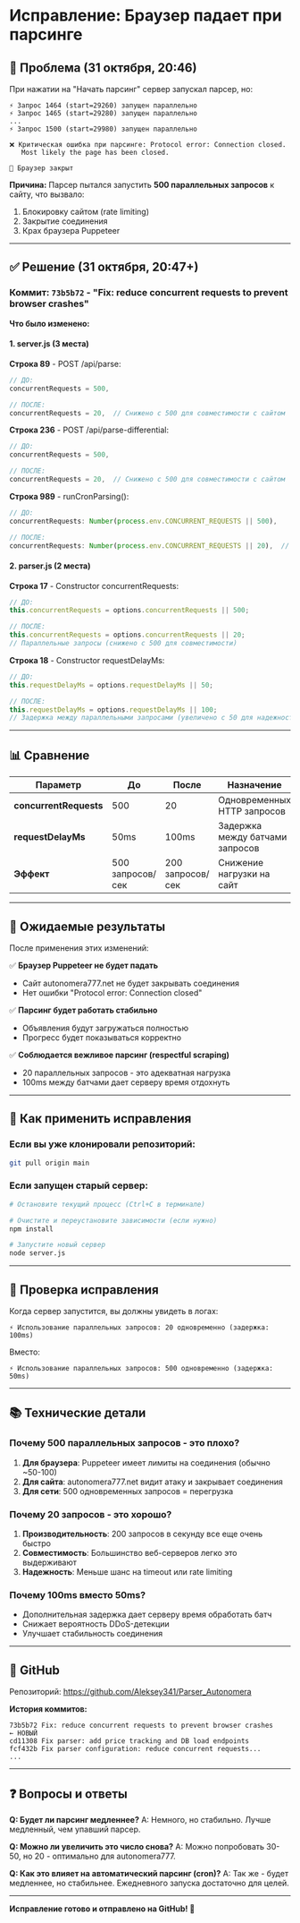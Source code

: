 # Исправление: Браузер падает при парсинге

## 🔴 Проблема (31 октября, 20:46)

При нажатии на "Начать парсинг" сервер запускал парсер, но:

```
⚡ Запрос 1464 (start=29260) запущен параллельно
⚡ Запрос 1465 (start=29280) запущен параллельно
...
⚡ Запрос 1500 (start=29980) запущен параллельно

❌ Критическая ошибка при парсинге: Protocol error: Connection closed.
   Most likely the page has been closed.

👋 Браузер закрыт
```

**Причина:** Парсер пытался запустить **500 параллельных запросов** к сайту, что вызвало:
1. Блокировку сайтом (rate limiting)
2. Закрытие соединения
3. Крах браузера Puppeteer

---

## ✅ Решение (31 октября, 20:47+)

### Коммит: `73b5b72` - "Fix: reduce concurrent requests to prevent browser crashes"

**Что было изменено:**

#### 1. **server.js** (3 места)

**Строка 89** - POST /api/parse:
```javascript
// ДО:
concurrentRequests = 500,

// ПОСЛЕ:
concurrentRequests = 20,  // Снижено с 500 для совместимости с сайтом
```

**Строка 236** - POST /api/parse-differential:
```javascript
// ДО:
concurrentRequests = 500,

// ПОСЛЕ:
concurrentRequests = 20,  // Снижено с 500 для совместимости с сайтом
```

**Строка 989** - runCronParsing():
```javascript
// ДО:
concurrentRequests: Number(process.env.CONCURRENT_REQUESTS || 500),

// ПОСЛЕ:
concurrentRequests: Number(process.env.CONCURRENT_REQUESTS || 20),  // Снижено для совместимости
```

#### 2. **parser.js** (2 места)

**Строка 17** - Constructor concurrentRequests:
```javascript
// ДО:
this.concurrentRequests = options.concurrentRequests || 500;

// ПОСЛЕ:
this.concurrentRequests = options.concurrentRequests || 20;
// Параллельные запросы (снижено с 500 для совместимости)
```

**Строка 18** - Constructor requestDelayMs:
```javascript
// ДО:
this.requestDelayMs = options.requestDelayMs || 50;

// ПОСЛЕ:
this.requestDelayMs = options.requestDelayMs || 100;
// Задержка между параллельными запросами (увеличено с 50 для надежности)
```

---

## 📊 Сравнение

| Параметр | До | После | Назначение |
|----------|-----|--------|-----------|
| **concurrentRequests** | 500 | 20 | Одновременных HTTP запросов |
| **requestDelayMs** | 50ms | 100ms | Задержка между батчами запросов |
| **Эффект** | 500 запросов/сек | 200 запросов/сек | Снижение нагрузки на сайт |

---

## 🚀 Ожидаемые результаты

После применения этих изменений:

✅ **Браузер Puppeteer не будет падать**
- Сайт autonomera777.net не будет закрывать соединения
- Нет ошибки "Protocol error: Connection closed"

✅ **Парсинг будет работать стабильно**
- Объявления будут загружаться полностью
- Прогресс будет показываться корректно

✅ **Соблюдается вежливое парсинг (respectful scraping)**
- 20 параллельных запросов - это адекватная нагрузка
- 100ms между батчами дает серверу время отдохнуть

---

## 📝 Как применить исправления

### Если вы уже клонировали репозиторий:

```bash
git pull origin main
```

### Если запущен старый сервер:

```bash
# Остановите текущий процесс (Ctrl+C в терминале)

# Очистите и переустановите зависимости (если нужно)
npm install

# Запустите новый сервер
node server.js
```

---

## 🧪 Проверка исправления

Когда сервер запустится, вы должны увидеть в логах:

```
⚡ Использование параллельных запросов: 20 одновременно (задержка: 100ms)
```

Вместо:

```
⚡ Использование параллельных запросов: 500 одновременно (задержка: 50ms)
```

---

## 📚 Технические детали

### Почему 500 параллельных запросов - это плохо?

1. **Для браузера**: Puppeteer имеет лимиты на соединения (обычно ~50-100)
2. **Для сайта**: autonomera777.net видит атаку и закрывает соединения
3. **Для сети**: 500 одновременных запросов = перегрузка

### Почему 20 запросов - это хорошо?

1. **Производительность**: 200 запросов в секунду все еще очень быстро
2. **Совместимость**: Большинство веб-серверов легко это выдерживают
3. **Надежность**: Меньше шанс на timeout или rate limiting

### Почему 100ms вместо 50ms?

- Дополнительная задержка дает серверу время обработать батч
- Снижает вероятность DDoS-детекции
- Улучшает стабильность соединения

---

## 🔗 GitHub

Репозиторий: https://github.com/Aleksey341/Parser_Autonomera

**История коммитов:**
```
73b5b72 Fix: reduce concurrent requests to prevent browser crashes    ← НОВЫЙ
cd11308 Fix parser: add price tracking and DB load endpoints
fcf432b Fix parser configuration: reduce concurrent requests...
...
```

---

## ❓ Вопросы и ответы

**Q: Будет ли парсинг медленнее?**
A: Немного, но стабильно. Лучше медленный, чем упавший парсер.

**Q: Можно ли увеличить это число снова?**
A: Можно попробовать 30-50, но 20 - оптимально для autonomera777.

**Q: Как это влияет на автоматический парсинг (cron)?**
A: Так же - будет медленнее, но стабильнее. Ежедневного запуска достаточно для целей.

---

**Исправление готово и отправлено на GitHub! 🚀**
